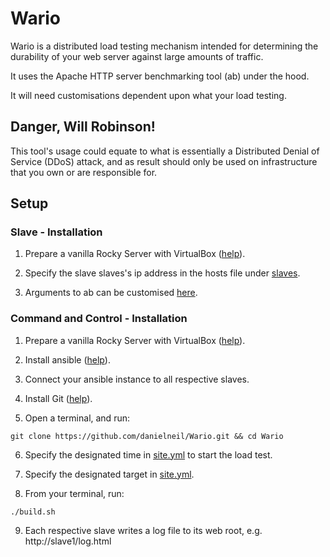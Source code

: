 # Wario

Wario is a distributed load testing mechanism intended for determining the durability of your web server against large amounts of traffic.

It uses the Apache HTTP server benchmarking tool (ab) under the hood.

It will need customisations dependent upon what your load testing.  

## Danger, Will Robinson!  

This tool's usage could equate to what is essentially a Distributed Denial of Service (DDoS) attack, and as result should only be used on infrastructure that you own or are responsible for.  

## Setup

### Slave - Installation
  
1. Prepare a vanilla Rocky Server with VirtualBox ([help](https://kifarunix.com/install-rocky-linux-8-on-virtualbox/)).

2. Specify the slave slaves's ip address in the hosts file under [slaves](https://github.com/danielneil/Wario/blob/main/hosts).

3. Arguments to ab can be customised [here](https://github.com/danielneil/Wario/blob/main/slaves/templates/ab.sh).

### Command and Control - Installation 
  
1. Prepare a vanilla Rocky Server with VirtualBox ([help](https://kifarunix.com/install-rocky-linux-8-on-virtualbox/)).

2. Install ansible ([help](https://www.how2shout.com/linux/how-to-install-ansible-on-rocky-linux-8-or-almalinux/)).

3. Connect your ansible instance to all respective slaves.

4. Install Git ([help](https://tastethelinux.com/2021/08/06/how-to-install-git-on-rocky-linux-8-ec2-aws/)).

5. Open a terminal, and run:
```
git clone https://github.com/danielneil/Wario.git && cd Wario
```

6. Specify the designated time in [site.yml](https://github.com/danielneil/Wario/blob/main/site.yml) to start the load test. 

7. Specify the designated target in [site.yml](https://github.com/danielneil/Wario/blob/main/site.yml).

8. From your terminal, run:
```
./build.sh
```

9. Each respective slave writes a log file to its web root, e.g. http://slave1/log.html
